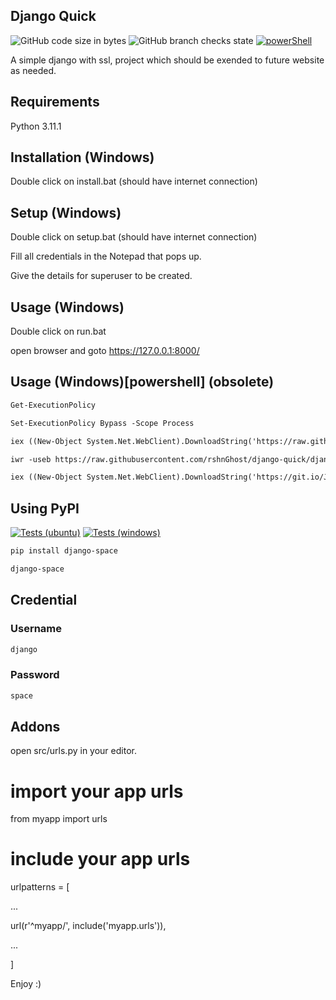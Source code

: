 ## Django Quick
![GitHub code size in bytes](https://img.shields.io/github/languages/code-size/rshnGhost/django-quick?style=plastic)
![GitHub branch checks state](https://img.shields.io/github/checks-status/rshnGhost/django-quick/django-4.1.4?style=plastic)
[![powerShell](https://github.com/rshnGhost/django-quick/actions/workflows/powershell-app.yml/badge.svg)](https://github.com/rshnGhost/django-quick/actions/workflows/powershell-app.yml)

A simple django with ssl, project which should be exended to future website as needed.

## Requirements
Python 3.11.1

## Installation (Windows)
Double click on install.bat (should have internet connection)

## Setup (Windows)
Double click on setup.bat (should have internet connection)

Fill all credentials in the Notepad that pops up.

Give the details for superuser to be created.

## Usage (Windows)
Double click on run.bat

open browser and goto https://127.0.0.1:8000/

## Usage (Windows)[powershell] (obsolete)
```markdown
Get-ExecutionPolicy
```

```markdown
Set-ExecutionPolicy Bypass -Scope Process
```

```markdown
iex ((New-Object System.Net.WebClient).DownloadString('https://raw.githubusercontent.com/rshnGhost/django-quick/django-4.1.4/windowCmd/webInstall.ps1'))
```

```markdown
iwr -useb https://raw.githubusercontent.com/rshnGhost/django-quick/django-4.1.4/windowCmd/webInstall.ps1 | iex
```

```markdown
iex ((New-Object System.Net.WebClient).DownloadString('https://git.io/JRqZX'))
```

## Using PyPI
[![Tests (ubuntu)](https://github.com/rshnGhost/django-space/actions/workflows/tests_ubuntu.yml/badge.svg)](https://github.com/rshnGhost/django-space/actions/workflows/tests_ubuntu.yml) [![Tests (windows)](https://github.com/rshnGhost/django-space/actions/workflows/tests_windows.yml/badge.svg)](https://github.com/rshnGhost/django-space/actions/workflows/tests_windows.yml)

```markdown
pip install django-space
```

```markdown
django-space
```

## Credential
### Username
```markdown
django
```
### Password
```markdown
space
```

## Addons
open src/urls.py in your editor.

# import your app urls
from myapp import urls

# include your app urls
urlpatterns = [

...

url(r'^myapp/', include('myapp.urls')),

...

]

Enjoy :)
